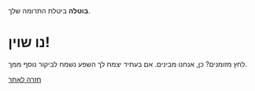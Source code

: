 <!--
.. title: התרומה בוטלה
.. slug: donation-cancelled
.. date: 2014-11-04 22:23:23
.. tags: 
.. link: 
.. description:
-->

<style>
img.centered {
    display: block;
    margin-left: auto;
    margin-right: auto }
</style>

<div class="alert alert-error"><strong>בוטלה</strong> ביטלת התרומה שלך.</div>

<div class="bs-component">
    <div class="jumbotron">
        <h1>נו שוין!</h1>
        <p>לחץ מזומנים? כן, אנחנו מבינים. אם בעתיד יצמח לך השפע נשמח לביקור נוסף ממך.</p>
        <a href="/" class="btn btn-primary btn-lg">חזרה לאתר</a>
        </p>
    </div>
</div>
